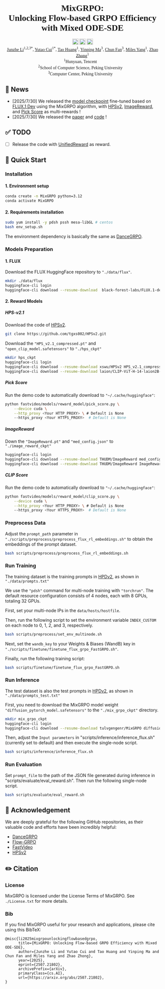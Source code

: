 <div align="center" style="font-family: charter;">
<h1>MixGRPO:</br>Unlocking Flow-based GRPO Efficiency with Mixed ODE-SDE</h1>


<a href="https://arxiv.org/abs/2507.21802" target="_blank">
    <img alt="arXiv" src="https://img.shields.io/badge/arXiv-MixGRPO-red?logo=arxiv" height="20" /></a>
<a href="https://tulvgengenr.github.io/MixGRPO-Project-Page/" target="_blank">
    <img alt="Website" src="https://img.shields.io/badge/💻_Project-MixGRPO-blue.svg" height="20" /></a>
<a href="https://huggingface.co/tulvgengenr/MixGRPO" target="_blank">
    <img alt="" src="https://img.shields.io/badge/%F0%9F%A4%97%20_Model-MixGRPO-ffc107?color=ffc107&logoColor=white" height="20" /></a>

<div>
    <a href="https://scholar.google.com/citations?user=lQsMoJsAAAAJ&hl=en&oi=ao" target="_blank">Junzhe Li</a><sup>1,</sup><sup>2,</sup><sup>3</sup><sup>*</sup>,</span>
    <a href="https://scholar.google.com/citations?user=TSMchWcAAAAJ&hl=en&oi=ao" target="_blank">Yutao Cui</a><sup>1</sup><sup>*</sup>, </span>
    <a href="https://scholar.google.com/citations?hl=en&user=TaM4e4wAAAAJ" target="_blank">Tao Huang</a><sup>1</sup>,</span>
    <a href="" target="_blank">Yinping Ma</a><sup>3</sup>,</span>
    <a href="https://scholar.google.com/citations?hl=en&user=0ZZamLoAAAAJ&view_op=list_works&sortby=pubdate" target="_blank">Chun Fan</a><sup>3</sup>,</span>
    <a href="" target="_blank">Miles Yang</a><sup>1</sup>,</span>
    <a href="https://scholar.google.com/citations?user=igtXP_kAAAAJ&hl=en" target="_blank">Zhao Zhong</a><sup>1</sup></span>
</div>

<div>
    <sup>1</sup>Hunyuan, Tencent&emsp;
    </br>
    <sup>2</sup>School of Computer Science, Peking University&emsp;
    </br>
    <sup>3</sup>Computer Center, Peking University&emsp;
</div>


</div>      

## 📝 News
- [2025/7/30] We released the [model checkpoint](https://huggingface.co/tulvgengenr/MixGRPO) fine-tuned based on [FLUX.1 Dev](https://huggingface.co/black-forest-labs/FLUX.1-dev) using the MixGRPO algorithm, with [HPSv2](https://github.com/tgxs002/HPSv2), [ImageReward](https://huggingface.co/zai-org/ImageReward), and [Pick Score](https://github.com/yuvalkirstain/PickScore) as multi-rewards !
- [2025/7/30] We released the [paper](https://arxiv.org/abs/2507.21802) and [code](https://github.com/Tencent-Hunyuan/MixGRPO) !

## ✅ TODO
- [ ] Release the code with [UnifiedReward](https://github.com/CodeGoat24/UnifiedReward) as reward.

## 🚀 Quick Start

### Installation

#### 1. Environment setup
```bash
conda create -n MixGRPO python=3.12
conda activate MixGRPO
```

#### 2. Requirements installation
```bash
sudo yum install -y pdsh pssh mesa-libGL # centos
bash env_setup.sh
```
The environment dependency is basically the same as [DanceGRPO](https://github.com/XueZeyue/DanceGRPO).

### Models Preparation

#### 1. FLUX
Download the FLUX HuggingFace repository to `"./data/flux"`.
```bash
mkdir ./data/flux
huggingface-cli login
huggingface-cli download --resume-download  black-forest-labs/FLUX.1-dev --local-dir ./data/flux
```

#### 2. Reward Models

##### HPS-v2.1
Download the code of [HPSv2](https://github.com/tgxs002/HPSv2).
```bash
git clone https://github.com/tgxs002/HPSv2.git
```

Download the `"HPS_v2.1_compressed.pt"` and `"open_clip_model.safetensors"` to `"./hps_ckpt"`
```bash
mkdir hps_ckpt
huggingface-cli login
huggingface-cli download --resume-download xswu/HPSv2 HPS_v2.1_compressed.pt --local-dir ./hps_ckpt/
huggingface-cli download --resume-download laion/CLIP-ViT-H-14-laion2B-s32B-b79K open_clip_pytorch_model.bin --local-dir ./hps_ckpt/
```

##### Pick Score
Run the demo code to automatically download to `"~/.cache/huggingface"`:
```bash
python fastvideo/models/reward_model/pick_score.py \
    --device cuda \
    --http_proxy <Your HTTP_PROXY> \ # Default is None
    --https_proxy <Your HTTPS_PROXY>  # Default is None
```

##### ImageReward
Down the `"ImageReward.pt"` and `"med_config.json"` to `"./image_reward_ckpt"`
```bash
huggingface-cli login
huggingface-cli download --resume-download THUDM/ImageReward med_config.json --local-dir ./image_reward_ckpt/
huggingface-cli download --resume-download THUDM/ImageReward ImageReward.pt --local-dir ./image_reward_ckpt/
```

##### CLIP Score
Run the demo code to automatically download to `"~/.cache/huggingface"`:
```bash
python fastvideo/models/reward_model/clip_score.py \
    --device cuda \
    --http_proxy <Your HTTP_PROXY> \ # Default is None
    --https_proxy <Your HTTPS_PROXY>  # Default is None
```

### Preprocess Data
Adjust the `prompt_path` parameter in `"./scripts/preprocess/preprocess_flux_rl_embeddings.sh"` to obtain the embeddings of the prompt dataset.
```bash
bash scripts/preprocess/preprocess_flux_rl_embeddings.sh
```

### Run Training
The training dataset is the training prompts in [HPDv2](https://huggingface.co/datasets/ymhao/HPDv2), as shown in `"./data/prompts.txt"`

We use the `"pdsh"` command for multi-node training with `"torchrun"`. The default resource configuration consists of 4 nodes, each with 8 GPUs, totaling 32 GPUs.

First, set your multi-node IPs in the `data/hosts/hostfile`.

Then, run the following script to set the environment variable `INDEX_CUSTOM` on each node to 0, 1, 2, and 3, respectively.
```bash
bash scripts/preprocess/set_env_multinode.sh
```

Next, set the `wandb_key` to your Weights & Biases (WandB) key in `"./scripts/finetune/finetune_flux_grpo_FastGRPO.sh"`.

Finally, run the following training script:
```bash
bash scripts/finetune/finetune_flux_grpo_FastGRPO.sh
```

### Run Inference
The test dataset is also the test prompts in [HPDv2](https://huggingface.co/datasets/ymhao/HPDv2), as shown in `"./data/prompts_test.txt"`

First, you need to download the MixGRPO model weight `"diffusion_pytorch_model.safetensors"` to the `"./mix_grpo_ckpt"` directory.
```bash
mkdir mix_grpo_ckpt
huggingface-cli login
huggingface-cli download --resume-download tulvgengenr/MixGRPO diffusion_pytorch_model.safetensors --local-dir ./mix_grpo_ckpt/
```
Then, adjust the `Input parameters` in "scripts/inference/inference_flux.sh" (currently set to default) and then execute the single-node script.
```bash
bash scripts/inference/inference_flux.sh
```

### Run Evaluation
Set `prompt_file` to the path of the JSON file generated during inference in "scripts/evaluate/eval_reward.sh". Then run the following single-node script.
```bash
bash scripts/evaluate/eval_reward.sh
```


## 🤝 Acknowledgement

We are deeply grateful for the following GitHub repositories, as their valuable code and efforts have been incredibly helpful:

* [DanceGRPO](https://github.com/XueZeyue/DanceGRPO)
* [Flow-GRPO](https://github.com/yifan123/flow_grpo)
* [FastVideo](https://github.com/hao-ai-lab/FastVideo)
* [HPSv2](https://github.com/tgxs002/HPSv2)


## ✏️ Citation

### License
MixGRPO is licensed under the License Terms of MixGRPO. See `./License.txt` for more details.

### Bib
If you find MixGRPO useful for your research and applications, please cite using this BibTeX:
```
@misc{li2025mixgrpounlockingflowbasedgrpo,
      title={MixGRPO: Unlocking Flow-based GRPO Efficiency with Mixed ODE-SDE}, 
      author={Junzhe Li and Yutao Cui and Tao Huang and Yinping Ma and Chun Fan and Miles Yang and Zhao Zhong},
      year={2025},
      eprint={2507.21802},
      archivePrefix={arXiv},
      primaryClass={cs.AI},
      url={https://arxiv.org/abs/2507.21802}, 
}
```